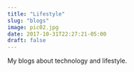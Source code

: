 ```yaml
---
title: "Lifestyle"
slug: "blogs"
image: pic02.jpg
date: 2017-10-31T22:27:21-05:00
draft: false
---
```


My blogs about technology and lifestyle.